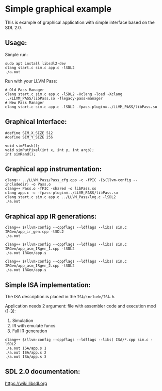 # Simple graphical example
This is example of graphical application with simple interface based on the SDL 2.0.

## Usage:
Simple run:
```
sudo apt install libsdl2-dev
clang start.c sim.c app.c -lSDL2
./a.out
```
Run with your LLVM Pass:
```
# Old Pass Manager
clang start.c sim.c app.c -lSDL2 -Xclang -load -Xclang ../LLVM_PASS/libPass.so -flegacy-pass-manager
# New Pass Manager
clang start.c sim.c app.c -lSDL2 -fpass-plugin=../LLVM_PASS/libPass.so
```

## Graphical Interface:
```
#define SIM_X_SIZE 512
#define SIM_Y_SIZE 256

void simFlush();
void simPutPixel(int x, int y, int argb);
int simRand();
```

## Graphical app instrumentation:
```
clang++ ../LLVM_Pass/Pass_cfg.cpp -c -fPIC -I$(llvm-config --includedir) -o Pass.o
clang++ Pass.o -fPIC -shared -o libPass.so
clang app.c -c -fpass-plugin=../LLVM_PASS/libPass.so
clang start.c sim.c app.o ../LLVM_Pass/log.c -lSDL2
./a.out

```
## Graphical app IR generations:
```
clang++ $(llvm-config --cppflags --ldflags --libs) sim.c IRGen/app_ir_gen.cpp -lSDL2
./a.out

clang++ $(llvm-config --cppflags --ldflags --libs) sim.c IRGen/app_asm_IRgen_1.cpp -lSDL2
./a.out IRGen/app.s

clang++ $(llvm-config --cppflags --ldflags --libs) sim.c IRGen/app_asm_IRgen_2.cpp -lSDL2
./a.out IRGen/app.s
```

## Simple ISA implementation:
The ISA description is placed in the `ISA/include/ISA.h`.

Application needs 2 argument: file with assembler code and execution mod (1-3):
1. Simulation
2. IR with emulate funcs
3. Full IR generation
```
clang++ $(llvm-config --cppflags --ldflags --libs) ISA/*.cpp sim.c -lSDL2
./a.out ISA/app.s 1
./a.out ISA/app.s 2
./a.out ISA/app.s 3
```

## SDL 2.0 documentation:
https://wiki.libsdl.org
